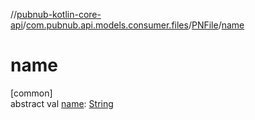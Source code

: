 //[pubnub-kotlin-core-api](../../../index.md)/[com.pubnub.api.models.consumer.files](../index.md)/[PNFile](index.md)/[name](name.md)

# name

[common]\
abstract val [name](name.md): [String](https://kotlinlang.org/api/latest/jvm/stdlib/kotlin/-string/index.html)
